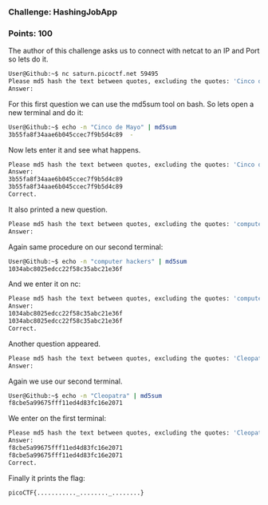 ### Challenge: HashingJobApp
### Points: 100

The author of this challenge asks us to connect with netcat to an IP and Port so lets do it.
```bash
User@Github:~$ nc saturn.picoctf.net 59495
Please md5 hash the text between quotes, excluding the quotes: 'Cinco de Mayo'
Answer:
```

For this first question we can use the md5sum tool on bash. So lets open a new terminal and do it:
```bash
User@Github:~$ echo -n "Cinco de Mayo" | md5sum
3b55fa8f34aae6b045ccec7f9b5d4c89  -
```
Now lets enter it and see what happens.
```bash
Please md5 hash the text between quotes, excluding the quotes: 'Cinco de Mayo'
Answer:
3b55fa8f34aae6b045ccec7f9b5d4c89
3b55fa8f34aae6b045ccec7f9b5d4c89
Correct.
```
It also printed a new question.
```bash
Please md5 hash the text between quotes, excluding the quotes: 'computer hackers'
Answer:
```
Again same procedure on our second terminal:
```bash
User@Github:~$ echo -n "computer hackers" | md5sum
1034abc8025edcc22f58c35abc21e36f  
```
And we enter it on nc:
```bash
Please md5 hash the text between quotes, excluding the quotes: 'computer hackers'
Answer:
1034abc8025edcc22f58c35abc21e36f
1034abc8025edcc22f58c35abc21e36f
Correct.
```
Another question appeared.
```bash
Please md5 hash the text between quotes, excluding the quotes: 'Cleopatra'
Answer:
```
Again we use our second terminal.
```bash
User@Github:~$ echo -n "Cleopatra" | md5sum
f8cbe5a99675fff11ed4d83fc16e2071 
```
We enter on the first terminal:
```bash
Please md5 hash the text between quotes, excluding the quotes: 'Cleopatra'
Answer:
f8cbe5a99675fff11ed4d83fc16e2071
f8cbe5a99675fff11ed4d83fc16e2071
Correct.
```
Finally it prints the flag:
```bash
picoCTF{..........._........_........}
```